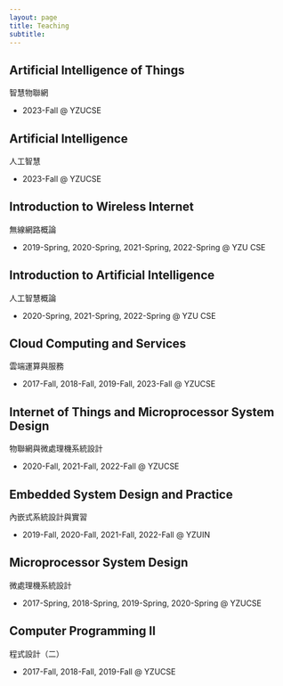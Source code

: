 ```yaml
---
layout: page
title: Teaching
subtitle:
---
```


## Artificial Intelligence of Things
智慧物聯網
- 2023-Fall @ YZUCSE

## Artificial Intelligence
人工智慧
- 2023-Fall @ YZUCSE

## Introduction to Wireless Internet
無線網路概論
- 2019-Spring, 2020-Spring, 2021-Spring, 2022-Spring @ YZU CSE

## Introduction to Artificial Intelligence
人工智慧概論
- 2020-Spring, 2021-Spring, 2022-Spring @ YZU CSE

## Cloud Computing and Services
雲端運算與服務
- 2017-Fall, 2018-Fall, 2019-Fall, 2023-Fall @ YZUCSE

## Internet of Things and Microprocessor System Design
物聯網與微處理機系統設計
- 2020-Fall, 2021-Fall, 2022-Fall @ YZUCSE

## Embedded System Design and Practice
內嵌式系統設計與實習
- 2019-Fall, 2020-Fall, 2021-Fall, 2022-Fall @ YZUIN

## Microprocessor System Design
微處理機系統設計
- 2017-Spring, 2018-Spring, 2019-Spring, 2020-Spring @ YZUCSE

## Computer Programming II
程式設計（二）
- 2017-Fall, 2018-Fall, 2019-Fall @ YZUCSE
